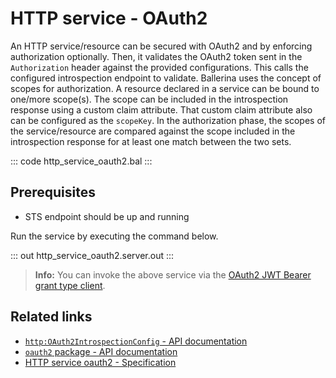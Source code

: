 # HTTP service - OAuth2

An HTTP service/resource can be secured with OAuth2 and by enforcing authorization optionally. Then, it validates the OAuth2 token sent in the `Authorization` header against the provided configurations. This calls the configured introspection endpoint to validate. Ballerina uses the concept of scopes for authorization. A resource declared in a service can be bound to one/more scope(s). The scope can be included in the introspection response using a custom claim attribute. That custom claim attribute also can be configured as the `scopeKey`. In the authorization phase, the scopes of the service/resource are compared against the scope included in the introspection response for at least one match between the two sets.

::: code http_service_oauth2.bal :::

## Prerequisites
- STS endpoint should be up and running

Run the service by executing the command below.

::: out http_service_oauth2.server.out :::

>**Info:** You can invoke the above service via the [OAuth2 JWT Bearer grant type client](/learn/by-example/http-client-oauth2-jwt-bearer-grant-type).

## Related links
- [`http:OAuth2IntrospectionConfig` - API documentation](https://lib.ballerina.io/ballerina/http/latest/records/OAuth2IntrospectionConfig)
- [`oauth2` package - API documentation](https://lib.ballerina.io/ballerina/oauth2/latest/)
- [HTTP service oauth2 - Specification](/spec/http/#9114-listener---oauth2)
